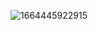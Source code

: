 
![1664445922915](https://user-images.githubusercontent.com/109274108/203010773-7473c943-b412-4bc5-89ec-a6cc1df98482.png)
